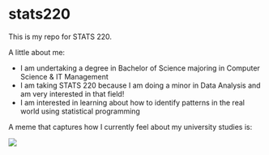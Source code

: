 # stats220

This is my repo for STATS 220. 

A little about me:

- I am undertaking a degree in Bachelor of Science majoring in Computer Science & IT Management 
- I am taking STATS 220 because I am doing a minor in Data Analysis and am very interested in that field!
- I am interested in learning about how to identify patterns in the real world using statistical programming

A meme that captures how I currently feel about my university studies is:

![](https://media1.tenor.com/m/goRrUiPLo0IAAAAd/knife-cat-cat-knife.gif)
